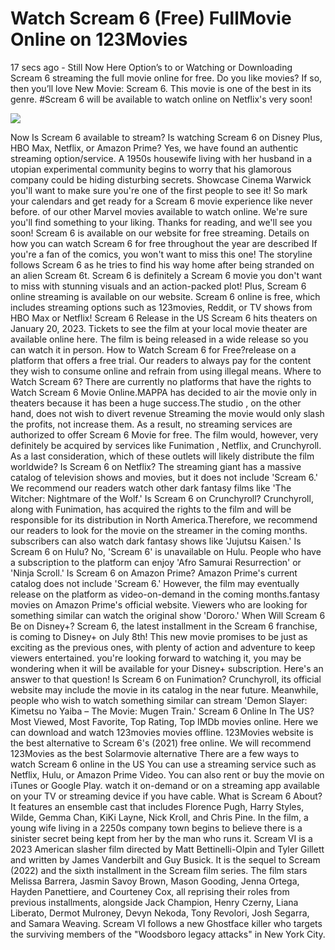 # Watch Scream 6 (Free) FullMovie Online on 123Movies

17 secs ago - Still Now Here Option’s to  or Watching or Downloading Scream 6 streaming the full movie online for free. Do you like movies? If so, then you’ll love New Movie: Scream 6. This movie is one of the best in its genre. #Scream 6 will be available to watch online on Netflix's very soon!

[![](https://i.imgur.com/roZY53N.png)](https://bit.ly/scream-6-watch)

Now Is Scream 6 available to stream? Is watching Scream 6 on Disney Plus, HBO Max, Netflix, or Amazon Prime? Yes, we have found an authentic streaming option/service. A 1950s housewife living with her husband in a utopian experimental community begins to worry that his glamorous company could be hiding disturbing secrets. Showcase Cinema Warwick you'll want to make sure you're one of the first people to see it! So mark your calendars and get ready for a Scream 6 movie experience like never before. of our other Marvel movies available to watch online. We're sure you'll find something to your liking. Thanks for reading, and we'll see you soon! Scream 6 is available on our website for free streaming. Details on how you can watch Scream 6 for free throughout the year are described If you're a fan of the comics, you won't want to miss this one! The storyline follows Scream 6 as he tries to find his way home after being stranded on an alien Scream 6t. Scream 6 is definitely a Scream 6 movie you don't want to miss with stunning visuals and an action-packed plot! Plus, Scream 6 online streaming is available on our website. Scream 6 online is free, which includes streaming options such as 123movies, Reddit, or TV shows from HBO Max or Netflix! Scream 6 Release in the US Scream 6 hits theaters on January 20, 2023. Tickets to see the film at your local movie theater are available online here. The film is being released in a wide release so you can watch it in person. How to Watch Scream 6 for Free?release on a platform that offers a free trial. Our readers to always pay for the content they wish to consume online and refrain from using illegal means. Where to Watch Scream 6? There are currently no platforms that have the rights to Watch Scream 6 Movie Online.MAPPA has decided to air the movie only in theaters because it has been a huge success.The studio , on the other hand, does not wish to divert revenue Streaming the movie would only slash the profits, not increase them. As a result, no streaming services are authorized to offer Scream 6 Movie for free. The film would, however, very definitely be acquired by services like Funimation , Netflix, and Crunchyroll. As a last consideration, which of these outlets will likely distribute the film worldwide? Is Scream 6 on Netflix? The streaming giant has a massive catalog of television shows and movies, but it does not include 'Scream 6.' We recommend our readers watch other dark fantasy films like 'The Witcher: Nightmare of the Wolf.' Is Scream 6 on Crunchyroll? Crunchyroll, along with Funimation, has acquired the rights to the film and will be responsible for its distribution in North America.Therefore, we recommend our readers to look for the movie on the streamer in the coming months. subscribers can also watch dark fantasy shows like 'Jujutsu Kaisen.' Is Scream 6 on Hulu? No, 'Scream 6' is unavailable on Hulu. People who have a subscription to the platform can enjoy 'Afro Samurai Resurrection' or 'Ninja Scroll.' Is Scream 6 on Amazon Prime? Amazon Prime's current catalog does not include 'Scream 6.' However, the film may eventually release on the platform as video-on-demand in the coming months.fantasy movies on Amazon Prime's official website. Viewers who are looking for something similar can watch the original show 'Dororo.' When Will Scream 6 Be on Disney+? Scream 6, the latest installment in the Scream 6 franchise, is coming to Disney+ on July 8th! This new movie promises to be just as exciting as the previous ones, with plenty of action and adventure to keep viewers entertained. you're looking forward to watching it, you may be wondering when it will be available for your Disney+ subscription. Here's an answer to that question! Is Scream 6 on Funimation? Crunchyroll, its official website may include the movie in its catalog in the near future. Meanwhile, people who wish to watch something similar can stream 'Demon Slayer: Kimetsu no Yaiba – The Movie: Mugen Train.' Scream 6 Online In The US? Most Viewed, Most Favorite, Top Rating, Top IMDb movies online. Here we can download and watch 123movies movies offline. 123Movies website is the best alternative to Scream 6's (2021) free online. We will recommend 123Movies as the best Solarmovie alternative There are a few ways to watch Scream 6 online in the US You can use a streaming service such as Netflix, Hulu, or Amazon Prime Video. You can also rent or buy the movie on iTunes or Google Play. watch it on-demand or on a streaming app available on your TV or streaming device if you have cable. What is Scream 6 About? It features an ensemble cast that includes Florence Pugh, Harry Styles, Wilde, Gemma Chan, KiKi Layne, Nick Kroll, and Chris Pine. In the film, a young wife living in a 2250s company town begins to believe there is a sinister secret being kept from her by the man who runs it. Scream VI is a 2023 American slasher film directed by Matt Bettinelli-Olpin and Tyler Gillett and written by James Vanderbilt and Guy Busick. It is the sequel to Scream (2022) and the sixth installment in the Scream film series. The film stars Melissa Barrera, Jasmin Savoy Brown, Mason Gooding, Jenna Ortega, Hayden Panettiere, and Courteney Cox, all reprising their roles from previous installments, alongside Jack Champion, Henry Czerny, Liana Liberato, Dermot Mulroney, Devyn Nekoda, Tony Revolori, Josh Segarra, and Samara Weaving. Scream VI follows a new Ghostface killer who targets the surviving members of the "Woodsboro legacy attacks" in New York City.
